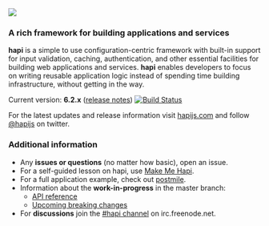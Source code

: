 <img src="https://raw.github.com/hapijs/hapi/master/images/hapi.png" />

### A rich framework for building applications and services

**hapi** is a simple to use configuration-centric framework with built-in support for input validation, caching, authentication,
and other essential facilities for building web applications and services. **hapi** enables developers to focus on writing reusable
application logic instead of spending time building infrastructure, without getting in the way.

Current version: **6.2.x** ([release notes](https://github.com/hapijs/hapi/issues?labels=release+notes&page=1&state=closed)) [![Build Status](https://secure.travis-ci.org/hapijs/hapi.svg)](http://travis-ci.org/hapijs/hapi)

For the latest updates and release information visit [hapijs.com](http://hapijs.com) and follow [@hapijs](https://twitter.com/hapijs) on twitter.

### Additional information

- Any **issues or questions** (no matter how basic), open an issue.
- For a self-guided lesson on hapi, use [Make Me Hapi](https://github.com/hapijs/makemehapi).
- For a full application example, check out [postmile](https://github.com/hueniverse/postmile).
- Information about the **work-in-progress** in the master branch:
    - [API reference](/docs/Reference.md)
    - [Upcoming breaking changes](https://github.com/hapijs/hapi/issues?labels=breaking+changes)
- For **discussions** join the [#hapi channel](http://webchat.freenode.net/?channels=hapi) on irc.freenode.net.
